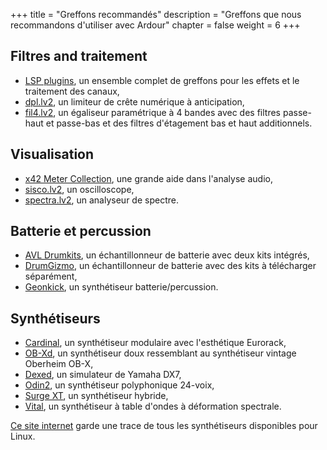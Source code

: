 +++
title = "Greffons recommandés"
description = "Greffons que nous recommandons d'utiliser avec Ardour"
chapter = false
weight = 6
+++

## Filtres and traitement

- [LSP plugins](https://lsp-plug.in/), un ensemble complet de greffons pour les effets et le traitement des canaux,
- [dpl.lv2](https://x42-plugins.com/x42/x42-limiter), un limiteur de crête numérique à anticipation,
- [fil4.lv2](https://x42-plugins.com/x42/x42-eq), un égaliseur paramétrique à 4 bandes avec des filtres passe-haut et passe-bas et des filtres d'étagement bas et haut additionnels.
<!-- - [airwindows](https://www.airwindows.com/) -->

## Visualisation

- [x42 Meter Collection](https://x42-plugins.com/x42/x42-meters), une grande aide dans l'analyse audio,
- [sisco.lv2](https://x42-plugins.com/x42/x42-scope), un oscilloscope,
- [spectra.lv2](https://x42-plugins.com/x42/x42-spectra), un analyseur de spectre.

## Batterie et percussion

- [AVL Drumkits](https://x42-plugins.com/x42/x42-avldrums), un échantillonneur de batterie avec deux kits intégrés,
- [DrumGizmo](https://drumgizmo.org), un échantillonneur de batterie avec des kits à télécharger séparément,
- [Geonkick](https://github.com/free-sm/geonkick), un synthétiseur batterie/percussion.

## Synthétiseurs

- [Cardinal](https://github.com/DISTRHO/Cardinal), un synthétiseur modulaire avec l'esthétique Eurorack,
- [OB-Xd](https://github.com/reales/OB-Xd), un synthétiseur doux ressemblant au synthétiseur vintage Oberheim OB-X,
- [Dexed](https://github.com/asb2m10/dexed), un simulateur de Yamaha DX7,
- [Odin2](https://www.thewavewarden.com/odin2), un synthétiseur polyphonique 24-voix,
- [Surge XT](https://surge-synthesizer.github.io/), un synthétiseur hybride,
- [Vital](https://vital.audio/), un synthétiseur à table d'ondes à déformation spectrale.
<!-- - [Helm](https://tytel.org/helm/) -->

[Ce site internet](http://linuxsynths.com/) garde une trace de tous les synthétiseurs disponibles pour Linux.